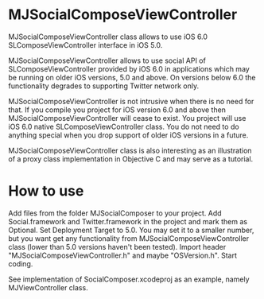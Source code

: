 MJSocialComposeViewController
=============================

MJSocialComposeViewController class allows to use iOS 6.0 SLComposeViewController interface in iOS 5.0.

MJSocialComposeViewController allows to use social API of SLComposeViewController provided by iOS 6.0
in applications which may be running on older iOS versions, 5.0 and above.
On versions below 6.0 the functionality degrades to supporting Twitter network only.

MJSocialComposeViewController is not intrusive when there is no need for that. If you compile you project
for iOS version 6.0 and above then MJSocialComposeViewController will cease to exist. You project will use
iOS 6.0 native SLComposeViewController class. You do not need to do anything special when you drop support
of older iOS versions in a future.

MJSocialComposeViewController class is also interesting as an illustration of a proxy class implementation
in Objective C and may serve as a tutorial.

How to use
==========

Add files from the folder MJSocialComposer to your project.
Add Social.framework and Twitter.framework in the project and mark them as Optional.
Set Deployment Target to 5.0. You may set it to a smaller number, but you want get any functionality from
MJSocialComposeViewController class (lower than 5.0 versions haven't been tested).
Import header "MJSocialComposeViewController.h" and maybe "OSVersion.h".
Start coding.

See implementation of SocialComposer.xcodeproj as an example, namely MJViewController class.

